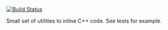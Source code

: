 [![Build Status](https://travis-ci.org/fpco/inline-c-cpp.svg)](https://travis-ci.org/fpco/inline-c-cpp)

Small set of utilities to inline C++ code.  See tests for example.
